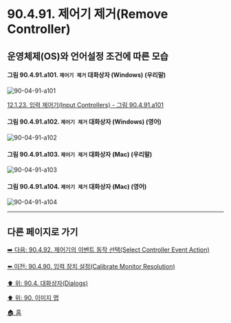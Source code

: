 # 90.4.91. 제어기 제거(Remove Controller)
## 운영체제(OS)와 언어설정 조건에 따른 모습

<a id="90-04-91-a101"></a>

#### 그림 90.4.91.a101. `제어기 제거` 대화상자 (Windows) (우리말)
![90-04-91-a101](https://github.com/wonder13662/gimp/assets/15767104/ddbf4cc9-4e84-422a-8733-1f7e30227cab)

[12.1.23. 입력 제어기(Input Controllers) - 그림 90.4.91.a101](./12-01-23-input-controllers.md#90-04-91-a101)

<a id="90-04-91-a102"></a>

#### 그림 90.4.91.a102. `제어기 제거` 대화상자 (Windows) (영어)
![90-04-91-a102](https://github.com/wonder13662/gimp/assets/15767104/fe1bfa95-a2f1-49a0-85ca-00a91a6cd169)

<a id="90-04-91-a103"></a>

#### 그림 90.4.91.a103. `제어기 제거` 대화상자 (Mac) (우리말)
![90-04-91-a103](https://github.com/wonder13662/gimp/assets/15767104/9e02bd49-97fb-4924-9020-53bcd1fc2a1b)

<a id="90-04-91-a104"></a>

#### 그림 90.4.91.a104. `제어기 제거` 대화상자 (Mac) (영어)
![90-04-91-a104](https://github.com/wonder13662/gimp/assets/15767104/73888b9f-c2c7-4744-8d39-c906aec3cc76)

***

## 다른 페이지로 가기

[➡️ 다음: 90.4.92. 제어기의 이벤트 동작 선택(Select Controller Event Action)](./90-04-0092-select_controller_event_action.md)

[⬅️ 이전: 90.4.90. 입력 장치 설정(Calibrate Monitor Resolution)](./90-04-0090-configure_input_devices.md)

[⬆️ 위: 90.4. 대화상자(Dialogs)](./90-04-0000-dialogs.md)

[⬆️ 위: 90. 이미지 맵](./90-00-image-map.md)

[🏠 홈](./00-home.md)
